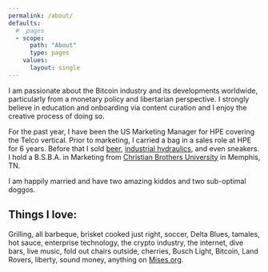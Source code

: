 ```yaml
---
permalink: /about/
defaults:
  # _pages
  - scope:
      path: "About"
      type: pages
    values:
      layout: single
---
```


I am passionate about the Bitcoin industry and its developments worldwide, particularly from a monetary policy and libertarian perspective. I strongly believe in education and onboarding via content curation and I enjoy the creative process of doing so.

For the past year, I have been the US Marketing Manager for HPE covering the Telco vertical. Prior to marketing, I carried a bag in a sales role at HPE for 6 years. Before that I sold [beer](http://diamondbear.com/), [industrial hydraulics](https://www.fainc.net/), and even sneakers.
I hold a B.S.B.A. in Marketing from [Christian Brothers University](https://www.cbu.edu/) in Memphis, TN. 

I am happily married and have two amazing kiddos and two sub-optimal doggos.

## Things I love:
Grilling, all barbeque, brisket cooked just right, soccer, Delta Blues, tamales, hot sauce, enterprise technology, the crypto industry, the internet, dive bars, live music, fold out chairs outside, cherries, Busch Light, Bitcoin, Land Rovers, liberty, sound money, anything on [Mises.org](https://mises.org/).